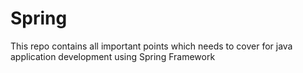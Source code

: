 # Spring
This repo contains all important points which needs to cover for java application development using Spring Framework
